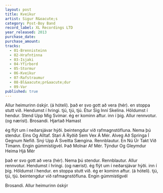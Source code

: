 ```yaml
---
layout: post
title: Kveikur
artist: Sigur R&oacute;s
category: Post-Boy Band
record_label: XL Recordings LTD
year_released: 2013
purchase_date: 
purchase_amount: 
tracks:
  - 01-Brennisteinn
  - 02-Hrafntinna
  - 03-Isjaki
  - 04-Yfirbord
  - 05-Stormur
  - 06-Kveikur
  - 07-Rafstraumur
  - 08-Bl&aacute;pr&aacute;dur
  - 09-Var
published: true
---
```


Allur heimurinn óskýr. (á hóteli). það er svo gott að vera (hér). en stoppa stutt við. Hendumst í hringi. tjú, tjú, tjú. Étur Sig Inní Skelina. Höldumst í hendur. Stend Upp Mig Svimar. ég er kominn aftur. inn í þig. Allur rennvotur. (og nærist). Brosandi. Hjartað Hamast

ég flýt um í neðarsjávar hýði. beintengdur við rafmagnstöfluna. Nema þú stendur. Eins Og Alltaf. Stari Á Ryðið Sem Vex Á Mér. Alveg Að Springa Í Gegnum Nefið. Sný Upp Á Sveitta Sængina. Rennblautur. En Nú Úr Takt Við Tímann. Engin gúmmístígvél. Það Molnar Af Mér. Týndur Og Gleymdur Heima Hjá Mér

það er svo gott að vera (hér). Nema þú stendur. Rennblautur. Allur rennvotur. Hendumst í hringi. (og nærist). ég flýt um í neðarsjávar hýði. inn í þig. Höldumst í hendur. en stoppa stutt við. ég er kominn aftur. (á hóteli). tjú, tjú, tjú. beintengdur við rafmagnstöfluna. Engin gúmmístígvél

Brosandi. Allur heimurinn óskýr